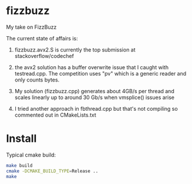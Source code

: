 # fizzbuzz
My take on FizzBuzz

The current state of affairs is:

1. fizzbuzz.avx2.S is currently the top submission at stackoverflow/codechef

2. the avx2 solution has a buffer overwrite issue that I caught with testread.cpp. The competition uses "pv" which is a generic reader and only counts bytes. 

3. My solution (fizzbuzz.cpp) generates about 4GB/s per thread and scales linearly up to around 30 Gb/s when vmsplice() issues arise

4. I tried another approach in fbthread.cpp but that's not compiling so commented out in CMakeLists.txt


# Install

Typical cmake build:

```bash
make build
cmake -DCMAKE_BUILD_TYPE=Release ..
make 
```
